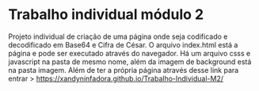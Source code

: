 # Trabalho individual módulo 2
Projeto individual de criação de uma página onde seja codificado e decodificado em Base64 e Cifra de César.
O arquivo index.html está a página e pode ser executado através do navegador. Há um arquivo csss e javascript na pasta de mesmo nome, além da imagem de background está na pasta imagem.
Além de ter a própria página através desse link para entrar > https://xandyninfadora.github.io/Trabalho-Individual-M2/
